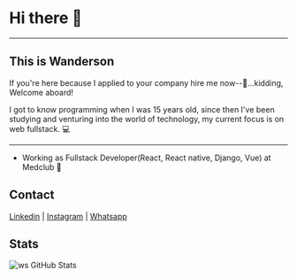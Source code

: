# Hi there 👋

---

## This is Wanderson 

If you're here because I applied to your company hire me now--🤑...kidding, Welcome aboard!

I got to know programming when I was 15 years old, since then I've been studying and venturing into the world of technology, my current focus is on web fullstack. :computer:

---
* Working as Fullstack Developer(React, React native, Django, Vue) at Medclub :office:

## Contact

[Linkedin](https://www.linkedin.com/in/wanderson-sousa) |
[Instagram](https://www.instagram.com/wander_dev) |
[Whatsapp](https://api.whatsapp.com/send/?phone=5586981748014&text=Ol%C3%A1,%20vim%20pelo%20seu%20portf%C3%B3lio%20no%20github,%20voc%C3%AA%20est%C3%A1%20dispon%C3%ADvel%20?)

## Stats
![ws GitHub Stats](https://github-readme-stats.vercel.app/api?username=wandersonsousa&hide=["stars"]&show_icons=true)
